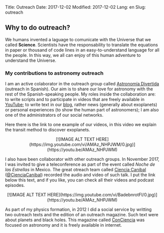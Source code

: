 Title: Outreach
Date: 2017-12-02
Modified: 2017-12-02
Lang: en
Slug: outreach


## Why to do outreach?

We humans invented a laguage to comunicate with the Universe that we called **Science**.
Scientists have the responsability to translate the equations in paper or thousand of code lines in an easy-to-understand language for all the people. In this way, we all can enjoy of this human adventure to understand the Universe.


### My contributions to astronomy outreach

I am an active colaborator in the outreach group called [Astronomía Divertida](https://astronomiadivertida.wordpress.com/) (outreach in Spanish).
Our aim is to share our love for astronomy with the rest of the Spanish-speaking people.
My roles inside the collaboration are: to write scripts and to participate in videos that are freely available in [YouTube](https://www.youtube.com/channel/UCgySGZgZ0AEW35Cp5P0YctA); 
to write text in our [blog](https://astronomiadivertida.wordpress.com/author/oscaribv/), rather news (generally about exoplanets) or personal experiences (to show the human part of astronomers); I am also one of the administrators of our social networks.

Here there is the link to one example of our videos, in this video we explain the transit method to discover exoplanets.

<center>
[![IMAGE ALT TEXT HERE](https://img.youtube.com/vi/AMAz_NHPJWM/0.jpg)](https://youtu.be/AMAz_NHPJWM)
</center>

I also have been collaborator with other outreach groups.
In November 2017, I was invited to give a teleconference as part of the event called _Noche de las Estrellas_ in Mexico.
The great otreach team called [Ciencia Canibal](https://www.facebook.com/CienciaCanibal/) ([@CienciaCanibal](https://twitter.com/CienciaCanibal))  recorded the audio and video of such talk. I put the link below this text, and if you like, you can check all their videos and podcast episodes.

<center>
[![IMAGE ALT TEXT HERE](https://img.youtube.com/vi/BadebnrotFI/0.jpg)](https://youtu.be/AMAz_NHPJWM)
</center>

As part of my physics formation, in 2012 I did a social service by writting two outreach texts and the edition of an outreach magazine. Such text were about planets and black holes. This magazine called [ConCiencia](https://www.researchgate.net/publication/266911395_Revista_de_divulgacion_ConCiencia_2da_edicion) was focused on astronomy and it is freely available in internet.

